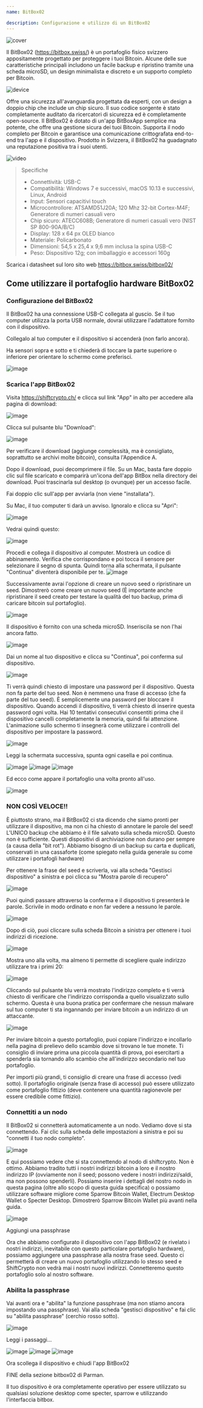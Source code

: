 ```yaml
---
name: BitBox02

description: Configurazione e utilizzo di un BitBox02
---
```


![cover](assets/cover.jpeg)

Il BitBox02 (https://bitbox.swiss/) è un portafoglio fisico svizzero appositamente progettato per proteggere i tuoi Bitcoin. Alcune delle sue caratteristiche principali includono un facile backup e ripristino tramite una scheda microSD, un design minimalista e discreto e un supporto completo per Bitcoin.

![device](assets/1.jpeg)

Offre una sicurezza all'avanguardia progettata da esperti, con un design a doppio chip che include un chip sicuro. Il suo codice sorgente è stato completamente auditato da ricercatori di sicurezza ed è completamente open-source. Il BitBox02 è dotato di un'app BitBoxApp semplice ma potente, che offre una gestione sicura dei tuoi Bitcoin. Supporta il nodo completo per Bitcoin e garantisce una comunicazione crittografata end-to-end tra l'app e il dispositivo. Prodotto in Svizzera, il BitBox02 ha guadagnato una reputazione positiva tra i suoi utenti.

![video](https://youtu.be/sB4b2PbYaj0)

> Specifiche
>
> - Connettività: USB-C
> - Compatibilità: Windows 7 e successivi, macOS 10.13 e successivi, Linux, Android
> - Input: Sensori capacitivi touch
> - Microcontrollore: ATSAMD51J20A; 120 Mhz 32-bit Cortex-M4F; Generatore di numeri casuali vero
> - Chip sicuro: ATECC608B; Generatore di numeri casuali vero (NIST SP 800-90A/B/C)
> - Display: 128 x 64 px OLED bianco
> - Materiale: Policarbonato
> - Dimensioni: 54,5 x 25,4 x 9,6 mm inclusa la spina USB-C
> - Peso: Dispositivo 12g; con imballaggio e accessori 160g

Scarica i datasheet sul loro sito web https://bitbox.swiss/bitbox02/

## Come utilizzare il portafoglio hardware BitBox02

### Configurazione del BitBox02

Il BitBox02 ha una connessione USB-C collegata al guscio. Se il tuo computer utilizza la porta USB normale, dovrai utilizzare l'adattatore fornito con il dispositivo.

Collegalo al tuo computer e il dispositivo si accenderà (non farlo ancora).

Ha sensori sopra e sotto e ti chiederà di toccare la parte superiore o inferiore per orientare lo schermo come preferisci.

![image](assets/2.jpeg)

### Scarica l'app BitBox02

Visita https://shiftcrypto.ch/ e clicca sul link "App" in alto per accedere alla pagina di download:

![image](assets/3.jpeg)

Clicca sul pulsante blu "Download":

![image](assets/4.jpeg)

Per verificare il download (aggiunge complessità, ma è consigliato, soprattutto se archivi molte bitcoin), consulta l'Appendice A.

Dopo il download, puoi decomprimere il file. Su un Mac, basta fare doppio clic sul file scaricato e comparirà un'icona dell'app BitBox nella directory dei download. Puoi trascinarla sul desktop (o ovunque) per un accesso facile.

Fai doppio clic sull'app per avviarla (non viene "installata").

Su Mac, il tuo computer ti darà un avviso. Ignoralo e clicca su "Apri":

![image](assets/5.jpeg)

Vedrai quindi questo:

![image](assets/6.jpeg)

Procedi e collega il dispositivo al computer.
Mostrerà un codice di abbinamento. Verifica che corrispondano e poi tocca il sensore per selezionare il segno di spunta. Quindi torna alla schermata, il pulsante "Continua" diventerà disponibile per te.
![image](assets/7.jpeg)

Successivamente avrai l'opzione di creare un nuovo seed o ripristinare un seed. Dimostrerò come creare un nuovo seed (È importante anche ripristinare il seed creato per testare la qualità del tuo backup, prima di caricare bitcoin sul portafoglio).

![image](assets/8.jpeg)

Il dispositivo è fornito con una scheda microSD. Inseriscila se non l'hai ancora fatto.

![image](assets/9.jpeg)

Dai un nome al tuo dispositivo e clicca su "Continua", poi conferma sul dispositivo.

![image](assets/10.jpeg)

Ti verrà quindi chiesto di impostare una password per il dispositivo. Questa non fa parte del tuo seed. Non è nemmeno una frase di accesso (che fa parte del tuo seed). È semplicemente una password per bloccare il dispositivo. Quando accendi il dispositivo, ti verrà chiesto di inserire questa password ogni volta. Hai 10 tentativi consecutivi consentiti prima che il dispositivo cancelli completamente la memoria, quindi fai attenzione. L'animazione sullo schermo ti insegnerà come utilizzare i controlli del dispositivo per impostare la password.

![image](assets/11.jpeg)

Leggi la schermata successiva, spunta ogni casella e poi continua.

![image](assets/12.jpeg)
![image](assets/13.jpeg)
![image](assets/14.jpeg)

Ed ecco come appare il portafoglio una volta pronto all'uso.

![image](assets/15.jpeg)

### NON COSÌ VELOCE!!

È piuttosto strano, ma il BitBox02 ci sta dicendo che siamo pronti per utilizzare il dispositivo, ma non ci ha chiesto di annotare le parole del seed! L'UNICO backup che abbiamo è il file salvato sulla scheda microSD. Questo non è sufficiente. Questi dispositivi di archiviazione non durano per sempre (a causa della "bit rot"). Abbiamo bisogno di un backup su carta e duplicati, conservati in una cassaforte (come spiegato nella guida generale su come utilizzare i portafogli hardware)

Per ottenere la frase del seed e scriverla, vai alla scheda "Gestisci dispositivo" a sinistra e poi clicca su "Mostra parole di recupero"

![image](assets/16.jpeg)

Puoi quindi passare attraverso la conferma e il dispositivo ti presenterà le parole. Scrivile in modo ordinato e non far vedere a nessuno le parole.

![image](assets/17.jpeg)

Dopo di ciò, puoi cliccare sulla scheda Bitcoin a sinistra per ottenere i tuoi indirizzi di ricezione.

![image](assets/18.jpeg)

Mostra uno alla volta, ma almeno ti permette di scegliere quale indirizzo utilizzare tra i primi 20:

![image](assets/19.jpeg)

Cliccando sul pulsante blu verrà mostrato l'indirizzo completo e ti verrà chiesto di verificare che l'indirizzo corrisponda a quello visualizzato sullo schermo. Questa è una buona pratica per confermare che nessun malware sul tuo computer ti sta ingannando per inviare bitcoin a un indirizzo di un attaccante.

![image](assets/20.jpeg)

Per inviare bitcoin a questo portafoglio, puoi copiare l'indirizzo e incollarlo nella pagina di prelievo dello scambio dove si trovano le tue monete. Ti consiglio di inviare prima una piccola quantità di prova, poi esercitarti a spenderla sia tornando allo scambio che all'indirizzo secondario nel tuo portafoglio.

Per importi più grandi, ti consiglio di creare una frase di accesso (vedi sotto). Il portafoglio originale (senza frase di accesso) può essere utilizzato come portafoglio fittizio (deve contenere una quantità ragionevole per essere credibile come fittizio).

### Connettiti a un nodo

Il BitBox02 si connetterà automaticamente a un nodo. Vediamo dove si sta connettendo. Fai clic sulla scheda delle impostazioni a sinistra e poi su "connetti il tuo nodo completo".

![image](assets/21.jpeg)

E qui possiamo vedere che si sta connettendo al nodo di shiftcrypto. Non è ottimo. Abbiamo tradito tutti i nostri indirizzi bitcoin a loro e il nostro indirizzo IP (ovviamente non il seed; possono vedere i nostri indirizzi/saldi, ma non possono spenderli). Possiamo inserire i dettagli del nostro nodo in questa pagina (oltre allo scopo di questa guida specifica) o possiamo utilizzare software migliore come Sparrow Bitcoin Wallet, Electrum Desktop Wallet o Specter Desktop. Dimostrerò Sparrow Bitcoin Wallet più avanti nella guida.

![image](assets/22.jpeg)

Aggiungi una passphrase

Ora che abbiamo configurato il dispositivo con l'app BitBox02 (e rivelato i nostri indirizzi, inevitabile con questo particolare portafoglio hardware), possiamo aggiungere una passphrase alla nostra frase seed. Questo ci permetterà di creare un nuovo portafoglio utilizzando lo stesso seed e ShiftCrypto non vedrà mai i nostri nuovi indirizzi. Connetteremo questo portafoglio solo al nostro software.

### Abilita la passphrase

Vai avanti ora e "abilita" la funzione passphrase (ma non stiamo ancora impostando una passphrase). Vai alla scheda "gestisci dispositivo" e fai clic su "abilita passphrase" (cerchio rosso sotto).

![image](assets/23.jpeg)

Leggi i passaggi...

![image](assets/24.jpeg)
![image](assets/25.jpeg)
![image](assets/26.jpeg)

Ora scollega il dispositivo e chiudi l'app BitBox02

FINE della sezione bitbox02 di Parman.

Il tuo dispositivo è ora completamente operativo per essere utilizzato su qualsiasi soluzione desktop come specter, sparrow e utilizzando l'interfaccia bitbox.
